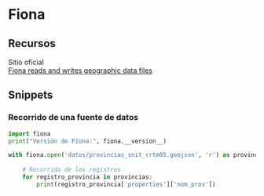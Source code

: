 # Fiona

## Recursos
Sitio oficial  
[Fiona reads and writes geographic data files](https://github.com/Toblerity/Fiona)

## Snippets

### Recorrido de una fuente de datos

```python
import fiona
print("Versión de Fiona:", fiona.__version__)

with fiona.open('datos/provincias_snit_crtm05.geojson', 'r') as provincias:
    
    # Recorrido de los registros
    for registro_provincia in provincias:
        print(registro_provincia['properties']['nom_prov'])

```
